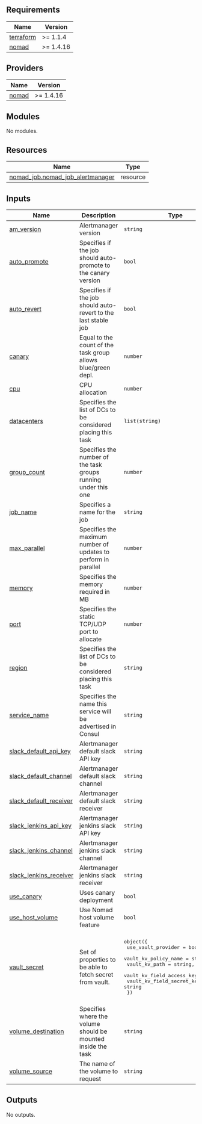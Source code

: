 <!-- BEGIN_TF_DOCS -->
## Requirements

| Name | Version |
|------|---------|
| <a name="requirement_terraform"></a> [terraform](#requirement\_terraform) | >= 1.1.4 |
| <a name="requirement_nomad"></a> [nomad](#requirement\_nomad) | >= 1.4.16 |

## Providers

| Name | Version |
|------|---------|
| <a name="provider_nomad"></a> [nomad](#provider\_nomad) | >= 1.4.16 |

## Modules

No modules.

## Resources

| Name | Type |
|------|------|
| [nomad_job.nomad_job_alertmanager](https://registry.terraform.io/providers/hashicorp/nomad/latest/docs/resources/job) | resource |

## Inputs

| Name | Description | Type | Default | Required |
|------|-------------|------|---------|:--------:|
| <a name="input_am_version"></a> [am\_version](#input\_am\_version) | Alertmanager version | `string` | `"0.21.0"` | no |
| <a name="input_auto_promote"></a> [auto\_promote](#input\_auto\_promote) | Specifies if the job should auto-promote to the canary version | `bool` | `true` | no |
| <a name="input_auto_revert"></a> [auto\_revert](#input\_auto\_revert) | Specifies if the job should auto-revert to the last stable job | `bool` | `true` | no |
| <a name="input_canary"></a> [canary](#input\_canary) | Equal to the count of the task group allows blue/green depl. | `number` | `1` | no |
| <a name="input_cpu"></a> [cpu](#input\_cpu) | CPU allocation | `number` | `1000` | no |
| <a name="input_datacenters"></a> [datacenters](#input\_datacenters) | Specifies the list of DCs to be considered placing this task | `list(string)` | <pre>[<br>  "dc1"<br>]</pre> | no |
| <a name="input_group_count"></a> [group\_count](#input\_group\_count) | Specifies the number of the task groups running under this one | `number` | `1` | no |
| <a name="input_job_name"></a> [job\_name](#input\_job\_name) | Specifies a name for the job | `string` | `"alertmanager"` | no |
| <a name="input_max_parallel"></a> [max\_parallel](#input\_max\_parallel) | Specifies the maximum number of updates to perform in parallel | `number` | `1` | no |
| <a name="input_memory"></a> [memory](#input\_memory) | Specifies the memory required in MB | `number` | `1024` | no |
| <a name="input_port"></a> [port](#input\_port) | Specifies the static TCP/UDP port to allocate | `number` | `9093` | no |
| <a name="input_region"></a> [region](#input\_region) | Specifies the list of DCs to be considered placing this task | `string` | `"global"` | no |
| <a name="input_service_name"></a> [service\_name](#input\_service\_name) | Specifies the name this service will be advertised in Consul | `string` | `"alertmanager"` | no |
| <a name="input_slack_default_api_key"></a> [slack\_default\_api\_key](#input\_slack\_default\_api\_key) | Alertmanager default slack API key | `string` | `"XXXXXXXXX/XXXXXXXXXXX/XXXXXXXXXXXXXXXXXXXXXXXX"` | no |
| <a name="input_slack_default_channel"></a> [slack\_default\_channel](#input\_slack\_default\_channel) | Alertmanager default slack channel | `string` | `"default-channel"` | no |
| <a name="input_slack_default_receiver"></a> [slack\_default\_receiver](#input\_slack\_default\_receiver) | Alertmanager default slack receiver | `string` | `"default-slack-receiver"` | no |
| <a name="input_slack_jenkins_api_key"></a> [slack\_jenkins\_api\_key](#input\_slack\_jenkins\_api\_key) | Alertmanager jenkins slack API key | `string` | `"XXXXXXXXX/XXXXXXXXXXX/XXXXXXXXXXXXXXXXXXXXXXXX"` | no |
| <a name="input_slack_jenkins_channel"></a> [slack\_jenkins\_channel](#input\_slack\_jenkins\_channel) | Alertmanager jenkins slack channel | `string` | `"jenkins-channel"` | no |
| <a name="input_slack_jenkins_receiver"></a> [slack\_jenkins\_receiver](#input\_slack\_jenkins\_receiver) | Alertmanager jenkins slack receiver | `string` | `"jenkins-slack-receiver"` | no |
| <a name="input_use_canary"></a> [use\_canary](#input\_use\_canary) | Uses canary deployment | `bool` | `true` | no |
| <a name="input_use_host_volume"></a> [use\_host\_volume](#input\_use\_host\_volume) | Use Nomad host volume feature | `bool` | `false` | no |
| <a name="input_vault_secret"></a> [vault\_secret](#input\_vault\_secret) | Set of properties to be able to fetch secret from vault. | <pre>object({<br>    use_vault_provider        = bool,<br>    vault_kv_policy_name      = string,<br>    vault_kv_path             = string,<br>    vault_kv_field_access_key = string,<br>    vault_kv_field_secret_key = string<br>  })</pre> | <pre>{<br>  "use_vault_provider": false,<br>  "vault_kv_field_access_key": "access_key",<br>  "vault_kv_field_secret_key": "secret_key",<br>  "vault_kv_path": "secret/data/alertmanager",<br>  "vault_kv_policy_name": "kv"<br>}</pre> | no |
| <a name="input_volume_destination"></a> [volume\_destination](#input\_volume\_destination) | Specifies where the volume should be mounted inside the task | `string` | `"/data/"` | no |
| <a name="input_volume_source"></a> [volume\_source](#input\_volume\_source) | The name of the volume to request | `string` | `"persistence"` | no |

## Outputs

No outputs.
<!-- END_TF_DOCS -->